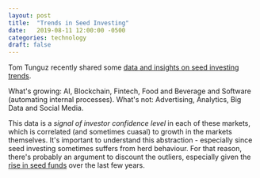 ```yaml
---
layout: post
title:  "Trends in Seed Investing"
date:   2019-08-11 12:00:00 -0500
categories: technology
draft: false
---
```


Tom Tunguz recently shared some [data and insights on seed investing trends](https://tomtunguz.com/which-categories-of-seed-startups-are-thriving-which-aren-t/). 

What's growing: AI, Blockchain, Fintech, Food and Beverage and Software (automating internal processes). 
What's not: Advertising, Analytics, Big Data and Social Media.

This data is a _signal of investor confidence level_ in each of these markets, which is correlated (and sometimes cuasal) to growth in the markets themselves. It's important to understand this abstraction - especially since seed investing sometimes suffers from herd behaviour. For that reason, there's probably an argument to discount the outliers, especially given the [rise in seed funds](https://techcrunch.com/2019/03/16/decade-in-review-trends-in-seed-and-early-stage-funding/) over the last few years.